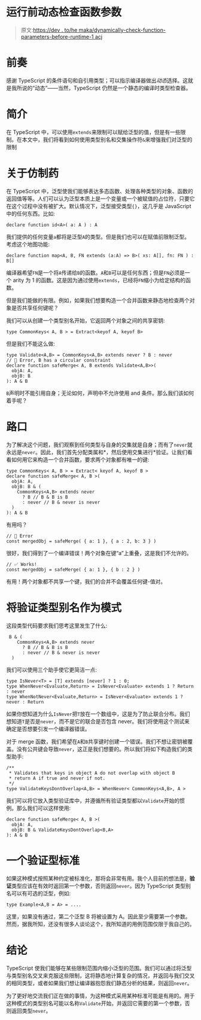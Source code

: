 # 运行前动态检查函数参数

> 原文:[https://dev . to/he maka/dynamically-check-function-parameters-before-runtime-1 acj](https://dev.to/hemaka/dynamically-check-function-parameters-before-runtime-1acj)

# [](#prelude)前奏

感谢 TypeScript 的条件语句和自引用类型；可以指示编译器做出*动态*选择。这就是我所说的“动态”——当然，TypeScript 仍然是一个静态的编译时类型检查器。

# [](#introduction)简介

在 TypeScript 中，可以使用`extends`来限制可以赋给泛型的值，但是有一些限制。在本文中，我们将看到如何使用类型别名和交集操作符`&`来增强我们对泛型的限制

# [](#on-generics)关于仿制药

在 TypeScript 中，泛型使我们能够表达多态函数、处理各种类型的对象、函数的返回值等等。人们可以认为泛型本质上是一个变量或一个被赋值的占位符，只要它在这个过程中没有被扩大。默认情况下，泛型接受类型`{}`，这几乎是 JavaScript 中的任何东西。比如:

```
declare function id<A>( a: A ) : A 
```

我们提供的任何变量`a`都将是泛型`A`的类型。但是我们也可以在赋值前限制泛型。考虑这个地图功能:

```
declare function map<A, B, FN extends (a:A) => B>( xs: A[], fn: FN ) : B[] 
```

编译器希望`FN`是一个将`A`传递给`B`的函数。`A`和`B`可以是任何东西；但是`FN`必须是一个 arity 为 1 的函数。这是因为通过使用`extends`，已经将`FN`缩小为给定结构的函数。

但是我们能做的有限。例如，如果我们想要构造一个合并函数来静态地检查两个对象是否共享任何键呢？

我们可以从创建一个类型别名开始，它返回两个对象之间的共享密钥:

```
type CommonKeys< A, B > = Extract<keyof A, keyof B> 
```

但是我们不能这么做:

```
type Validate<A,B> = CommonKeys<A,B> extends never ? B : never
// 🚫 Error, B has a circular constraint
declare function safeMerge< A, B extends Validate<A,B>>( 
  objA: A, 
  objB: B 
): A & B 
```

`B`声明时不能引用自身；无论如何，声明中不允许使用 and 条件。那么我们该如何着手呢？

# [](#intersections)路口

为了解决这个问题，我们观察到任何类型与自身的交集就是自身；而有了`never`就永远是`never`。因此，我们首先分配类属和*，然后使用交集进行*验证。让我们看看如何用它来构造一个合并函数，要求两个对象都有唯一的键:

```
type CommonKeys< A, B > = Extract< keyof A, keyof B > 
declare function safeMerge< A, B >( 
  objA: A, 
  objB: B & ( 
    CommonKeys<A,B> extends never 
      ? B // B & B is B
      : never // B & never is never
  ) 
): A & B 
```

有用吗？

```
// 🚫 Error
const mergedObj = safeMerge( { a: 1 }, { a : 2, b: 3 } ) 
```

很好，我们得到了一个编译错误！两个对象在键“a”上重叠，这是我们不允许的。

```
// ✅ Works!
const mergedObj = safeMerge( { a: 1 }, { b : 2 } ) 
```

有用！两个对象都不共享一个键，我们的合并不会覆盖任何键-值对。

# [](#the-validation-type-alias-as-a-pattern)将验证类型别名作为模式

这段类型代码要求我们思考这里发生了什么:

```
 B & ( 
    CommonKeys<A,B> extends never 
      ? B // B & B is B
      : never // B & never is never
  ) 
```

我们可以使用三个助手使它更简洁一点:

```
type IsNever<T> = [T] extends [never] ? 1 : 0;
type WhenNever<Evaluate,Return> = IsNever<Evaluate> extends 1 ? Return : never
type WhenNotNever<Evaluate,Return> = IsNever<Evaluate> extends 1 ? never : Return 
```

如果你想知道为什么`IsNever`把`T`放在一个数组中，这是为了防止联合分布。我们想知道`T`是否是`never`，而不是它的联合是否包含 never。我们将使用这个测试来确定是否想要引发一个编译器错误。

对于 merge 函数，我们希望在`A`和`B`共享键时创建一个错误。我们不想让密钥被覆盖。没有公共键会导致`never`，这正是我们想要的。所以我们将如下构造我们的类型助手:

```
/**
 * Validates that keys in object A do not overlap with object B
 * return A if true and never if not.
 */
type ValidateKeysDontOverlap<A,B> = WhenNever< CommonKeys<A,B>, A > 
```

我们可以将它放入类型验证库中，并遵循所有验证类型都以`Validate`开始的惯例。那么我们可以这样使用:

```
declare function safeMerge< A, B >( 
  objA: A, 
  objB: B & ValidateKeysDontOverlap<B,A>
): A & B 
```

# [](#a-validation-type-standard)一个验证型标准

如果这种模式按照某种约定被标准化，那将会非常有用。我个人目前的想法是，**验证**类型应该在有效时返回第一个参数，否则返回`never`。因为 TypeScript 类型别名可以有可选的泛型，例如:

```
type Example<A,B = A> = .... 
```

这里，如果没有通过，第二个泛型 B 将被设置为 A。因此至少需要第一个参数。然而，据我所知，还没有很多人谈论这个，我所知道的用例范围仅限于我自己的。

# [](#conclusion)结论

TypeScript 使我们能够在某些限制范围内缩小泛型的范围。我们可以通过将泛型与类型别名交叉来克服这些限制，这将静态地计算复杂的情况，并返回与我们交叉的相同类型，或者如果我们想让编译器抱怨我们静态分析的结果，则返回`never`。

为了更好地交流我们正在做的事情，为这种模式采用某种标准可能是有用的。用于这种模式的类型别名可能以名称`Validate`开始，并返回它需要的第一个参数，否则返回类型`never`。